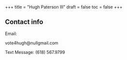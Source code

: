 +++
title = "Hugh Paterson III"
draft = false
toc = false
+++

## Contact info

Email: <style type=”text/css”>
p span.displaynone { display:none; }
</style>
<p>vote4hugh@<span class=”displaynone”>null</span>gmail.com</p>
Text Message: (618) 567.9799

